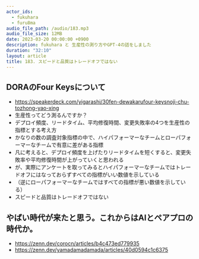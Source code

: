 ```yaml
---
actor_ids:
  - fukuhara
  - furu8ma
audio_file_path: /audio/183.mp3
audio_file_size: 12MB
date: 2023-03-20 00:00:00 +0900
description: fukuhara と 生産性の測り方やGPT-4の話をしました
duration: "32:10"
layout: article
title: 183. スピードと品質はトレードオフではない
---
```


## DORAのFour Keysについて
- https://speakerdeck.com/yigarashi/30fen-dewakarufour-keysnoji-chu-tozhong-yao-xing
- 生産性ってどう測るんですか？
- デプロイ頻度、リードタイム、平均修復時間、変更失敗率の4つを生産性の指標とする考え方
- かなりの数の調査対象指標の中で、ハイパフォーマーなチームとローパフォーマーなチームで有意に差がある指標
- 凡に考えると、デプロイ頻度を上げたりリードタイムを短くすると、変更失敗率や平均修復時間が上がっていくと思われる
- が、実際にアンケートを取ってみるとハイパフォーマーなチームではトレードオフにはなっておらずすべての指標がいい数値を示している
- （逆にローパフォーマーなチームではすべての指標が悪い数値を示している）
- スピードと品質はトレードオフではない


## やばい時代が来たと思う。これからはAIとペアプロの時代か。


- https://zenn.dev/corocn/articles/b4c473ed779935
- https://zenn.dev/yamadamadamada/articles/40d0594c1c6375


